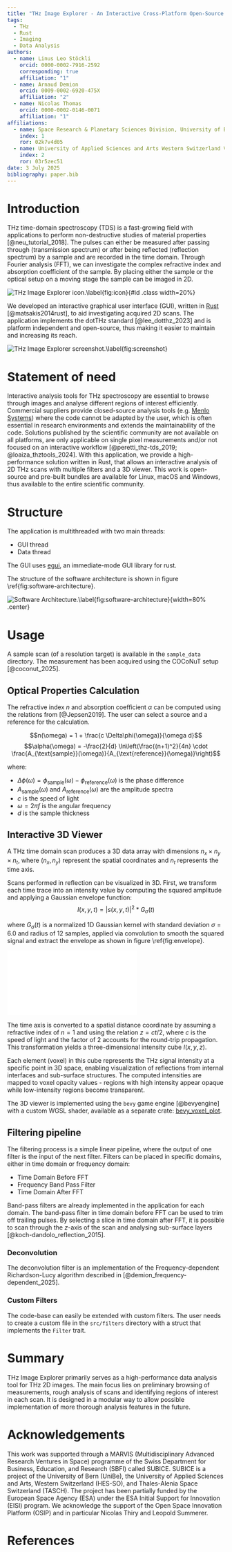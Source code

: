 ```yaml
---
title: "THz Image Explorer - An Interactive Cross-Platform Open-Source THz Image Analysis Tool"
tags:
  - THz
  - Rust
  - Imaging
  - Data Analysis
authors:
  - name: Linus Leo Stöckli
    orcid: 0000-0002-7916-2592
    corresponding: true
    affiliation: "1"
  - name: Arnaud Demion
    orcid: 0009-0002-6920-475X
    affiliation: "2"
  - name: Nicolas Thomas
    orcid: 0000-0002-0146-0071
    affiliation: "1"
affiliations:
  - name: Space Research & Planetary Sciences Division, University of Bern, Bern, Switzerland
    index: 1
    ror: 02k7v4d05
  - name: University of Applied Sciences and Arts Western Switzerland Valais, HES-SO Valais-Wallis, Sion, Switzerland
    index: 2
    ror: 03r5zec51
date: 3 July 2025
bibliography: paper.bib
---
```


# Introduction

THz time-domain spectroscopy (TDS) is a fast-growing field with applications to perform non-destructive studies of
material properties [@neu_tutorial_2018].
The pulses can either be measured after passing through (transmission spectrum) or after being reflected (reflection
spectrum) by a sample and are recorded in the time domain. Through Fourier analysis (FFT), we can investigate the
complex refractive index and absorption coefficient of the sample.
By placing either the sample or the optical setup on a moving stage the sample can be imaged in 2D.

![THz Image Explorer icon.\label{fig:icon}](icon.png){#id .class width=20%}

We developed an interactive graphical user interface (GUI), written
in [Rust](https://www.rust-lang.org) [@matsakis2014rust], to aid
investigating acquired 2D scans. The
application implements the dotTHz standard [@lee_dotthz_2023] and is platform independent and open-source, thus making
it easier to maintain and increasing its reach.

![THz Image Explorer screenshot.\label{fig:screenshot}](screenshot.png)

# Statement of need

Interactive analysis tools for THz spectroscopy are essential to browse through images and analyse different regions of
interest efficiently.
Commercial suppliers provide closed-source analysis tools (e.g. [Menlo Systems](https://www.menlosystems.com)) where the
code cannot be adapted by the user, which is often essential in research environments and extends the maintainability of
the code.
Solutions published by the scientific community are not available on all platforms, are only applicable on single pixel
measurements and/or not focused on an interactive workflow [@peretti_thz-tds_2019; @loaiza_thztools_2024].
With this application, we provide a high-performance solution written in Rust, that allows an interactive analysis of 2D THz
scans with multiple filters and a 3D viewer.
This work is open-source and pre-built bundles are available for Linux, macOS and Windows, thus available to the
entire scientific community.

# Structure

The application is multithreaded with two main threads:

- GUI thread
- Data thread

The GUI uses [egui](https://www.egui.rs), an immediate-mode GUI library for rust.

The structure of the software architecture is shown in figure \ref{fig:software-architecture}.

![Software Architecture.\label{fig:software-architecture}](thz-image-explorer.drawio.png){width=80% .center}

# Usage

A sample scan (of a resolution target) is available in the `sample_data` directory. The measurement has been acquired
using the COCoNuT setup [@coconut_2025].

## Optical Properties Calculation

The refractive index $n$ and absorption coefficient $\alpha$ can be computed using the relations from [@Jepsen2019]. The
user can select a source and a reference for the calculation.

$$n(\omega) = 1 + \frac{c \Delta\phi(\omega)}{\omega d}$$
$$\alpha(\omega) = -\frac{2}{d} \ln\left(\frac{(n+1)^2}{4n} \cdot \frac{A_{\text{sample}}(\omega)}{A_{\text{reference}}(\omega)}\right)$$

where:

- $\Delta\phi(\omega) = \phi_{\text{sample}}(\omega) - \phi_{\text{reference}}(\omega)$ is the phase difference
- $A_{\text{sample}}(\omega)$ and $A_{\text{reference}}(\omega)$ are the amplitude spectra
- $c$ is the speed of light
- $\omega = 2\pi f$ is the angular frequency
- $d$ is the sample thickness

## Interactive 3D Viewer

A THz time domain scan produces a 3D data array with dimensions $n_x \times n_y \times n_t$, where $(n_x, n_y)$
represent the spatial coordinates and $n_t$ represents the time axis.

Scans performed in reflection can be visualized in 3D. First, we transform each time trace into an intensity value by
computing
the squared amplitude and
applying a Gaussian envelope function:
$$
I(x,y,t) = |s(x,y,t)|^2 * G_{\sigma}(t)
$$

where $G_{\sigma}(t)$ is a normalized 1D Gaussian kernel with standard deviation $\sigma = 6.0$ and radius of 12
samples,
applied via convolution to smooth the squared signal and extract the envelope as shown in figure \ref{fig:envelope}.

![The convoluted envelope of the signal. All datapoints below the indicated threshold are treated as transparent. \label{fig:envelope}](convolution_example.pdf)

The time axis is converted to a spatial distance coordinate by assuming a refractive index of $n=1$ and using the
relation $z = ct/2$, where $c$ is the speed of light and the factor of 2 accounts for the round-trip propagation. This
transformation yields a three-dimensional intensity cube $I(x,y,z)$.

Each element (voxel) in this cube represents the THz signal intensity at a specific point in 3D space, enabling
visualization of reflections from internal interfaces and sub-surface structures. The computed intensities are mapped to
voxel opacity values - regions with high intensity appear opaque while low-intensity regions become transparent.

The 3D viewer is implemented using the `bevy` game engine [@bevyengine] with a custom WGSL shader, available as a separate
crate: [bevy_voxel_plot](https://github.com/hacknus/bevy_voxel_plot).

## Filtering pipeline

The filtering process is a simple linear pipeline, where the output of one filter is the input of the next filter.
Filters can be placed in specific domains, either in time domain or frequency domain:

- Time Domain Before FFT
- Frequency Band Pass Filter
- Time Domain After FFT

Band-pass filters are already implemented in the application for each domain. The band-pass filter in time domain
before FFT can be used to trim off trailing pulses.
By selecting a slice in time domain after FFT, it is possible to scan through the $z$-axis of the scan and analysing
sub-surface layers [@koch-dandolo_reflection_2015].

### Deconvolution

The deconvolution filter is an implementation of the Frequency-dependent Richardson-Lucy algorithm described
in [@demion_frequency-dependent_2025].

### Custom Filters

The code-base can easily be extended with custom filters. The user needs to create a custom file in the `src/filters`
directory with a struct that implements the `Filter` trait.

# Summary

THz Image Explorer primarily serves as a high-performance data analysis tool for THz 2D images. The main focus lies on
preliminary browsing of measurements, rough analysis of scans and identifying regions of interest in each scan. It is
designed in a modular way to allow possible implementation of more thorough analysis features in the future.

# Acknowledgements

This work was supported through a MARVIS (Multidisciplinary Advanced
Research Ventures in Space) programme of the Swiss Department for Business, Education,
and Research (SBFI) called SUBICE. SUBICE is a project of the University of Bern (UniBe),
the University of Applied Sciences and Arts, Western Switzerland (HES-SO), and Thales-Alenia Space Switzerland (TASCH).
The project has been partially funded by the European
Space Agency (ESA) under the ESA Initial Support for Innovation (EISI) program.
We acknowledge the support of the Open Space Innovation Platform (OSIP) and in
particular Nicolas Thiry and Leopold Summerer.

# References

